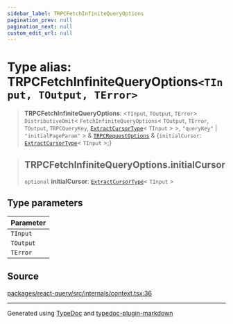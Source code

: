 ```yaml
---
sidebar_label: TRPCFetchInfiniteQueryOptions
pagination_prev: null
pagination_next: null
custom_edit_url: null
---
```


# Type alias: TRPCFetchInfiniteQueryOptions`<TInput, TOutput, TError>`

> **TRPCFetchInfiniteQueryOptions**: \<`TInput`, `TOutput`, `TError`\> `DistributiveOmit`< `FetchInfiniteQueryOptions`< `TOutput`, `TError`, `TOutput`, `TRPCQueryKey`, [`ExtractCursorType`](04-type-alias.ExtractCursorType.md)< `TInput` \> \>, `"queryKey"` \| `"initialPageParam"` \> & [`TRPCRequestOptions`](../../01-module.index/03-Interfaces/07-interface.TRPCRequestOptions.md) & \{`initialCursor`: [`ExtractCursorType`](04-type-alias.ExtractCursorType.md)< `TInput` \>;}

> ## TRPCFetchInfiniteQueryOptions.initialCursor
>
> `optional` **initialCursor**: [`ExtractCursorType`](04-type-alias.ExtractCursorType.md)< `TInput` \>

## Type parameters

| Parameter |
| :-------- |
| `TInput`  |
| `TOutput` |
| `TError`  |

## Source

[packages/react-query/src/internals/context.tsx:36](https://github.com/trpc/trpc/blob/caccce64/packages/react-query/src/internals/context.tsx#L36)

---

Generated using [TypeDoc](https://typedoc.org/) and [typedoc-plugin-markdown](https://www.npmjs.com/package/typedoc-plugin-markdown)

